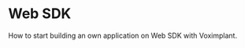 <!-- vox.description: Start building a Voximplant app on Web SDK. -->
<!-- vox.rank: 2 -->
<!-- vox.filters: isAudio,isVideo,isMessaging,isOmnichannel -->
# Web SDK
How to start building an own application on Web SDK with Voximplant.